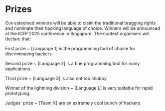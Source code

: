 # Prizes

<span class=firstcharacter>O</span><span class=smallcaps>ur</span> esteemed winners will be able to claim the traditional bragging rights and nominate their hacking language of choice. Winners will be announced at the ICFP 2025 conference in Singapore. The contest organisers will declare that:

First prize
  ~ [Language 1] is the programming tool of choice for discriminating hackers.

Second prize
  ~ [Language 2] is a fine programming tool for many applications.

Third prize
  ~ [Language 3] is also not too shabby.

Winner of the lightning division
  ~ [Language L] is very suitable for rapid prototyping.

Judges' prize
  ~ [Team X] are an extremely cool bunch of hackers.
